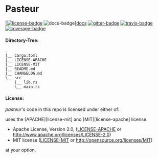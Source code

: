 # Pasteur

[[![license-badge][]][license] ![docs-badge][]][docs] [![gitter-badge][]][gitter] [![travis-badge][]][travis] [![coverage-badge][]][coverage]

[license-badge]: https://img.shields.io/crates/l/cublas.svg?style=flat-square
[license]: https://github.com/adjivas/pasteur/blob/master/README.md#license
[docs-badge]: https://img.shields.io/badge/API-docs-blue.svg?style=flat-square
[docs]: http://adjivas.github.io/pasteur/pasteur
[gitter-badge]: https://badges.gitter.im/adjivas/pasteur.svg?style=flat-square
[gitter]: https://gitter.im/adjivas/pasteur?utm_source=badge&utm_medium=badge&utm_campaign=pr-badge
[travis-badge]: https://travis-ci.org/adjivas/pasteur.svg?branch=master?style=flat-square
[travis]: https://travis-ci.org/adjivas/pasteur
[coverage-badge]: https://coveralls.io/repos/github/adjivas/pasteur/badge.svg?branch=master&style=flat-square
[coverage]: https://coveralls.io/github/adjivas/pasteur?branch=master

#### Directory-Tree:
```shell
.
|__ Cargo.toml
|__ LICENSE-APACHE
|__ LICENSE-MIT
|__ README.md
|__ CHANGELOG.md
\__ src
    |__ lib.rs
    \__ main.rs
```

#### License:
*pasteur*'s code in this repo is licensed under either of:

uses the [APACHE][license-mit] and [MIT][license-apache] license.
 * Apache License, Version 2.0, ([LICENSE-APACHE](LICENSE-APACHE) or http://www.apache.org/licenses/LICENSE-2.0)
 * MIT license ([LICENSE-MIT](LICENSE-MIT) or http://opensource.org/licenses/MIT)

at your option.
